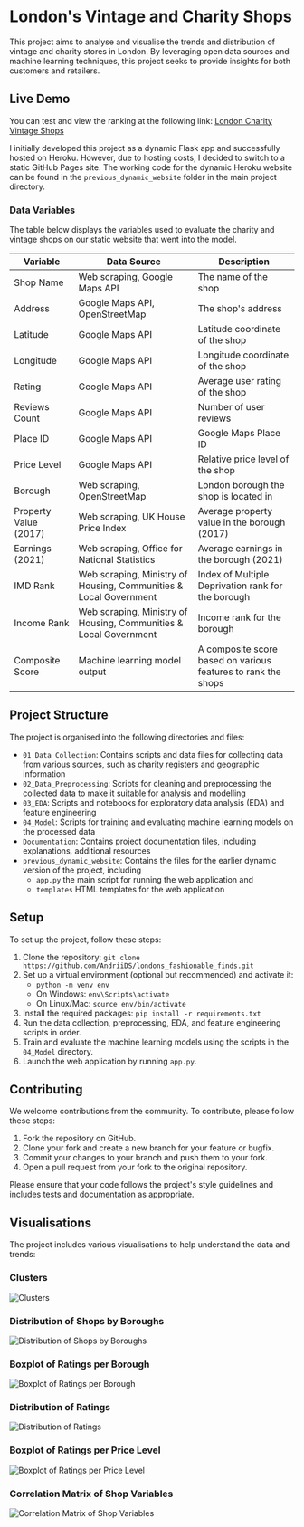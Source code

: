 # London's Vintage and Charity Shops

This project aims to analyse and visualise the trends and distribution of vintage and charity stores in London. By leveraging open data sources and machine learning techniques, this project seeks to provide insights for both customers and retailers.

## Live Demo

You can test and view the ranking at the following link: [London Charity Vintage Shops](https://andriids.github.io/londons_fashionable_finds/)

I initially developed this project as a dynamic Flask app and successfully hosted on Heroku. However, due to hosting costs, I decided to switch to a static GitHub Pages site. The working code for the dynamic Heroku website can be found in the `previous_dynamic_website` folder in the main project directory.

### Data Variables

The table below displays the variables used to evaluate the charity and vintage shops on our static website that went into the model.

| Variable                       | Data Source                                                                                               | Description |
|--------------------------------|-----------------------------------------------------------------------------------------------------------|-------------|
| Shop Name                      | Web scraping, Google Maps API                                                                             | The name of the shop |
| Address                        | Google Maps API, OpenStreetMap                                                                            | The shop's address |
| Latitude                       | Google Maps API                                                                                           | Latitude coordinate of the shop |
| Longitude                      | Google Maps API                                                                                           | Longitude coordinate of the shop |
| Rating                         | Google Maps API                                                                                           | Average user rating of the shop |
| Reviews Count                  | Google Maps API                                                                                           | Number of user reviews |
| Place ID                       | Google Maps API                                                                                           | Google Maps Place ID |
| Price Level                    | Google Maps API                                                                                           | Relative price level of the shop |
| Borough                        | Web scraping, OpenStreetMap                                                                               | London borough the shop is located in |
| Property Value (2017)          | Web scraping, UK House Price Index                                                                        | Average property value in the borough (2017) |
| Earnings (2021)                | Web scraping, Office for National Statistics                                                              | Average earnings in the borough (2021) |
| IMD Rank                       | Web scraping, Ministry of Housing, Communities & Local Government                                         | Index of Multiple Deprivation rank for the borough |
| Income Rank                    | Web scraping, Ministry of Housing, Communities & Local Government                                         | Income rank for the borough |
| Composite Score                | Machine learning model output                                                                             | A composite score based on various features to rank the shops |

## Project Structure

The project is organised into the following directories and files:

- `01_Data_Collection`: Contains scripts and data files for collecting data from various sources, such as charity registers and geographic information
- `02_Data_Preprocessing`: Scripts for cleaning and preprocessing the collected data to make it suitable for analysis and modelling
- `03_EDA`: Scripts and notebooks for exploratory data analysis (EDA) and feature engineering
- `04_Model`: Scripts for training and evaluating machine learning models on the processed data
- `Documentation`: Contains project documentation files, including explanations, additional resources
- `previous_dynamic_website`: Contains the files for the earlier dynamic version of the project, including 
   - `app.py` the main script for running the web application and 
   - `templates` HTML templates for the web application


## Setup

To set up the project, follow these steps:

1. Clone the repository: `git clone https://github.com/AndriiDS/londons_fashionable_finds.git`
2. Set up a virtual environment (optional but recommended) and activate it:
   - `python -m venv env`
   - On Windows: `env\Scripts\activate`
   - On Linux/Mac: `source env/bin/activate`
3. Install the required packages: `pip install -r requirements.txt`
4. Run the data collection, preprocessing, EDA, and feature engineering scripts in order.
5. Train and evaluate the machine learning models using the scripts in the `04_Model` directory.
6. Launch the web application by running `app.py`.

## Contributing

We welcome contributions from the community. To contribute, please follow these steps:

1. Fork the repository on GitHub.
2. Clone your fork and create a new branch for your feature or bugfix.
3. Commit your changes to your branch and push them to your fork.
4. Open a pull request from your fork to the original repository.

Please ensure that your code follows the project's style guidelines and includes tests and documentation as appropriate.


## Visualisations

The project includes various visualisations to help understand the data and trends:

### Clusters
![Clusters](./Documentation/Scatter%20Plot%20Colored%20by%20Clusters.png)

### Distribution of Shops by Boroughs
![Distribution of Shops by Boroughs](./Documentation/Distribution%20of%20Shops%20by%20Boroughs.png)

### Boxplot of Ratings per Borough
![Boxplot of Ratings per Borough](./Documentation/Boxplot%20of%20Ratings%20per%20Borough.png)

### Distribution of Ratings
![Distribution of Ratings](./Documentation/Distribution%20of%20Ratings.png)

### Boxplot of Ratings per Price Level
![Boxplot of Ratings per Price Level](./Documentation/Boxplot%20of%20Ratings%20per%20Price%20Level.png)

### Correlation Matrix of Shop Variables
![Correlation Matrix of Shop Variables](./Documentation/Correlation%20Matrix%20of%20Shop%20Variables.png)

